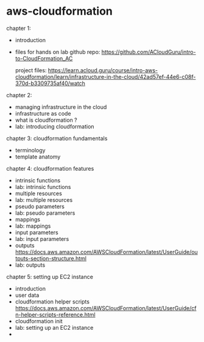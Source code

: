 # aws-cloudformation


chapter 1: 
- introduction
- files for hands on lab
    github repo: https://github.com/ACloudGuru/intro-to-CloudFormation_AC

    project files: https://learn.acloud.guru/course/intro-aws-cloudformation/learn/infrastructure-in-the-cloud/42ad57ef-44e6-c08f-370d-b3309735af40/watch

chapter 2: 
- managing infrastructure in the cloud
- infrastructure as code
- what is cloudformation ?
- lab: introducing cloudformation

chapter 3: cloudformation fundamentals
- terminology
- template anatomy

chapter 4: cloudformation features
- intrinsic functions
- lab: intrinsic functions
- multiple resources
- lab: multiple resources
- pseudo parameters
- lab: pseudo parameters
- mappings 
- lab: mappings
- input parameters
- lab: input parameters
- outputs
    https://docs.aws.amazon.com/AWSCloudFormation/latest/UserGuide/outputs-section-structure.html
- lab: outputs

chapter 5: setting up EC2 instance
- introduction
- user data
- cloudformation helper scripts
    https://docs.aws.amazon.com/AWSCloudFormation/latest/UserGuide/cfn-helper-scripts-reference.html
- cloudformation init
- lab: setting up an EC2 instance
- 
